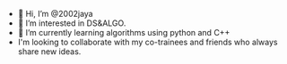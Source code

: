 - 👋 Hi, I’m @2002jaya
- 👀 I’m interested in DS&ALGO.
- 🌱 I’m currently learning algorithms using python and C++
- I'm looking to collaborate with my co-trainees and friends who always share new ideas.






